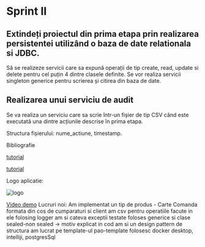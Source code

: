 # Sprint II
 ## Extindeți proiectul din prima etapa prin realizarea persistentei utilizând o baza de date relationala si JDBC.

Să se realizeze servicii care sa expună operații de tip create, read, update si delete pentru cel puțin 4 dintre clasele definite. Se vor realiza servicii singleton generice pentru scrierea și citirea din baza de date.


## Realizarea unui serviciu de audit

Se va realiza un serviciu care sa scrie într-un fișier de tip CSV când este executată una dintre acțiunile descrise în prima etapa.

Structura fișierului: nume_actiune, timestamp.


Bibliografie

[tutorial](https://www.w3schools.com/java/default.asp)

[tutorial](https://www.geeksforgeeks.org/logger-log-method-in-java-with-examples/)

Logo aplicatie:


![logo](https://github.com/ZahariaDiana132/PAO-lab/assets/79654042/75c200ab-366d-40de-a6ea-6c6e2970246c)


[Video demo](https://youtu.be/b4y8DzXUu6g)
Lucruri noi:
Am implementat un tip de produs - Carte
Comanda formata din cos de cumparaturi si client
am csv pentru operatiile facute in ele folosing logger
am si cateva exceptii testate
foloses generice si clase sealed-non sealed -> motiv explicat in cod
am si un design pattern de structura
am lucrat pe template-ul pao-template 
folosesc docker desktop, intelliji, postgresSql

